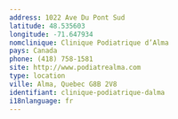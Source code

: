 ```yaml
---
address: 1022 Ave Du Pont Sud
latitude: 48.535603
longitude: -71.647934
nomclinique: Clinique Podiatrique d’Alma
pays: Canada
phone: (418) 758-1581
site: http://www.podiatrealma.com
type: location
ville: Alma, Quebec G8B 2V8
identifiant: clinique-podiatrique-dalma
i18nlanguage: fr
---
```


